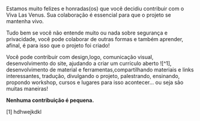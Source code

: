   Estamos muito felizes e honradas(os) que você decidiu contribuir com o Viva Las Venus. Sua colaboração é essencial para que o projeto se mantenha vivo.

  Tudo bem se você não entende muito ou nada sobre segurança e privacidade, você pode colaborar de outras formas e também     aprender, afinal, é para isso que o projeto foi criado!

  Você pode contribuir com design,logo, comunicação visual, desenvolvimento do site, ajudando a criar um currículo   aberto ![^1], desenvolvimento de material e ferramentas,compartilhando materiais e links interessantes, tradução,   divulgando o projeto, palestrando, ensinando, propondo workshop, cursos e lugares para isso acontecer...  ou seja são muitas   maneiras!

  **Nenhuma contribuição é pequena.**  









[1] hdhwejkdkl
